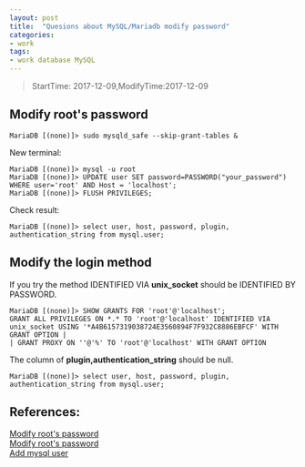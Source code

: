 ```yaml
---
layout: post
title:  "Quesions about MySQL/Mariadb modify password"
categories:
- work
tags:
- work database MySQL
---
```


> StartTime: 2017-12-09,ModifyTime:2017-12-09

<!---more--->

## Modify root's password
```
MariaDB [(none)]> sudo mysqld_safe --skip-grant-tables &
```
New terminal:
```
MariaDB [(none)]> mysql -u root
MariaDB [(none)]> UPDATE user SET password=PASSWORD("your_password") WHERE user='root' AND Host = 'localhost';
MariaDB [(none)]> FLUSH PRIVILEGES;
```
Check result:
```
MariaDB [(none)]> select user, host, password, plugin, authentication_string from mysql.user;
```
## Modify the login method
If you try the method
IDENTIFIED VIA  **unix_socket**  should be IDENTIFIED BY PASSWORD.
```
MariaDB [(none)]> SHOW GRANTS FOR 'root'@'localhost';
GRANT ALL PRIVILEGES ON *.* TO 'root'@'localhost' IDENTIFIED VIA unix_socket USING '*A4B6157319038724E3560894F7F932C8886EBFCF' WITH GRANT OPTION |
| GRANT PROXY ON ''@'%' TO 'root'@'localhost' WITH GRANT OPTION
```

The column of **plugin,authentication_string** should be null.
```
MariaDB [(none)]> select user, host, password, plugin, authentication_string from mysql.user;

```

## References:  
[Modify root's password](http://www.cnblogs.com/wangs/p/3346767.html)  
[Modify root's password](https://www.digitalocean.com/community/tutorials/how-to-reset-your-mysql-or-mariadb-root-password)  
[Add mysql user](http://www.jianshu.com/p/ae78ce8d8e14)

